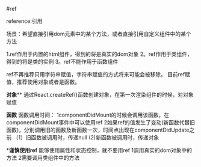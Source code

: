 #ref

reference:引用

场景：希望直接引用dom元素中的某个方法，或者直接引用自定义组件中的某个方法

1.ref作用于内置的html组件，得到的将是真实的dom对象
2。ref作用于类组件，得到的将是类的实例
3。ref不能作用于函数组件

ref不再推荐只用字符串赋值，字符串赋值的方式将来可能会被移除。
目前ref赋值，推荐使用对象或者是函数。

**对象****
通过React.createRef()函数创建对象，在第一次渲染组件的时候，对对象赋值

**函数**
函数调用时间：
1componentDidMount的时候会调用该函数，在componentDidMount事件中可以使用ref
2如果ref的值发生了变动(新函数代替旧函数)，分别调用旧的函数及新函数一次，时间点出现在componentDidUpdate之前
    （1）旧函数被调用时，传递null
    (2)新函数被调用时，传递对象


***谨慎使用ref**
能够使用属性和状态控制，就不要用ref
1调用真实的dom对象中的方法
2需要调用类组件中的方法
